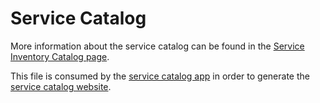 # Service Catalog

More information about the service catalog can be found in the [Service Inventory Catalog page](https://about.gitlab.com/handbook/engineering/infrastructure/library/service-inventory-catalog/).

This file is consumed by the [service catalog app](https://gitlab.com/gitlab-com/gl-infra/service-catalog-app)
in order to generate the [service catalog website](https://us-central1-gitlab-infra-automation-stg.cloudfunctions.net/ui/services).
